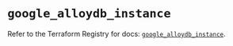 # `google_alloydb_instance`

Refer to the Terraform Registry for docs: [`google_alloydb_instance`](https://registry.terraform.io/providers/hashicorp/google/6.11.1/docs/resources/alloydb_instance).
